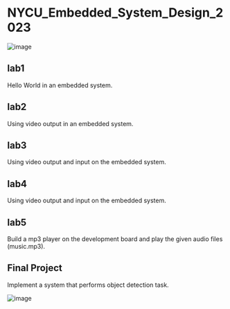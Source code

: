 # NYCU_Embedded_System_Design_2023
![image](https://github.com/romanycc/NYCU_Embedded_System_Design_2023/blob/main/project/embedded.png=500x300)
## lab1
Hello World in an embedded system.
## lab2
Using video output in an embedded system.
## lab3
Using video output and input on the embedded system.
## lab4
Using video output and input on the embedded system.
## lab5
Build a mp3 player on the development board and play the given audio files (music.mp3).
## Final Project
Implement a system that performs object detection task.

![image](https://github.com/romanycc/NYCU_Embedded_System_Design_2023/blob/main/project/embedded2.jpg=500x300)
